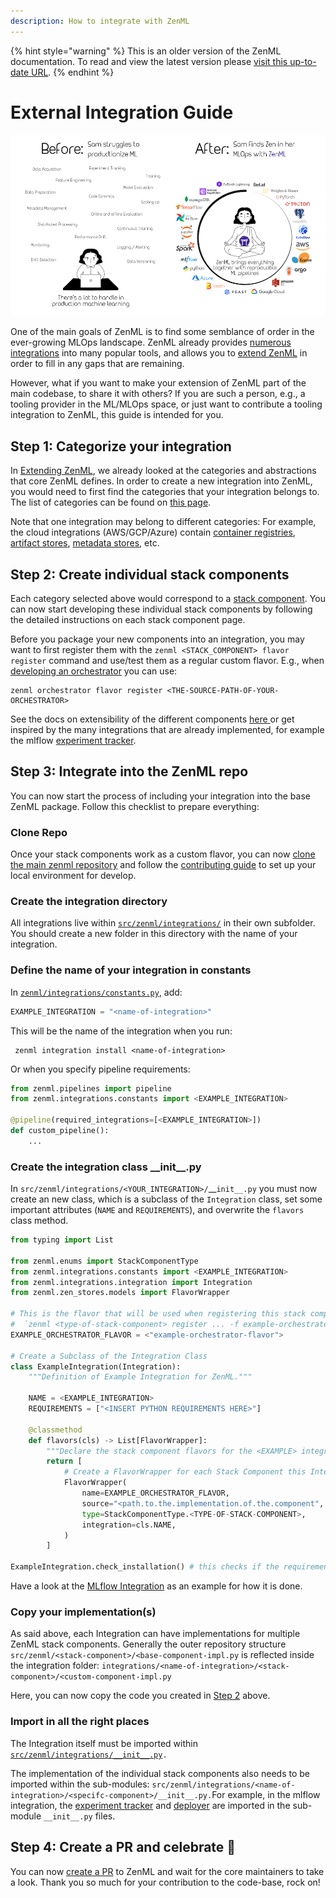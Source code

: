 ```yaml
---
description: How to integrate with ZenML
---
```


{% hint style="warning" %}
This is an older version of the ZenML documentation. To read and view the latest version please [visit this up-to-date URL](https://docs.zenml.io).
{% endhint %}


# External Integration Guide

![ZenML integrates with a bunch of tools from the MLOps landscape](../assets/sam-side-by-side-full-text.png)

One of the main goals of ZenML is to find some semblance of order in the ever-growing MLOps landscape. ZenML already provides [numerous integrations](https://zenml.io/integrations) into many popular tools, and allows you to [extend ZenML](../developer-guide/advanced-usage/custom-flavors.md) in order to fill in any gaps that are remaining.

However, what if you want to make your extension of ZenML part of the main codebase, to share it with others? If you are such a person, e.g., a tooling provider in the ML/MLOps space, or just want to contribute a tooling integration to ZenML, this guide is intended for you.

## Step 1: Categorize your integration

In [Extending ZenML](../developer-guide/advanced-usage/custom-flavors.md), we already looked at the categories and abstractions that core ZenML defines. In order to create a new integration into ZenML, you would need to first find the categories that your integration belongs to. The list of categories can be found on [this page](../mlops-stacks/categories.md).

Note that one integration may belong to different categories: For example, the cloud integrations (AWS/GCP/Azure) contain [container registries](../mlops-stacks/container-registries/container-registries.md), [artifact stores](../mlops-stacks/artifact-stores/artifact-stores.md), [metadata stores](../mlops-stacks/metadata-stores/metadata-stores.md), etc.

## Step 2: Create individual stack components

Each category selected above would correspond to a [stack component](../developer-guide/stacks-profiles-repositories/stack.md#stack-components). You can now start developing these individual stack components by following the detailed instructions on each stack component page.

Before you package your new components into an integration, you may want to first register them with the `zenml <STACK_COMPONENT> flavor register` command and use/test them as a regular custom flavor. E.g., when [developing an orchestrator](../mlops-stacks/orchestrators/custom.md) you can use:

```
zenml orchestrator flavor register <THE-SOURCE-PATH-OF-YOUR-ORCHESTRATOR>
```

See the docs on extensibility of the different components [here ](../developer-guide/advanced-usage/custom-flavors.md) or get inspired by the many integrations that are already implemented, for example the mlflow [experiment tracker](https://github.com/zenml-io/zenml/blob/main/src/zenml/integrations/mlflow/experiment_trackers/mlflow_experiment_tracker.py).

## Step 3: Integrate into the ZenML repo

You can now start the process of including your integration into the base ZenML package. Follow this checklist to prepare everything:

### Clone Repo

Once your stack components work as a custom flavor, you can now [clone the main zenml repository](https://github.com/zenml-io/zenml) and follow the [contributing guide](https://github.com/zenml-io/zenml/blob/main/CONTRIBUTING.md) to set up your local environment for develop.

### **Create the integration directory**

All integrations live within [`src/zenml/integrations/`](https://github.com/zenml-io/zenml/tree/main/src/zenml/integrations) in their own subfolder. You should create a new folder in this directory with the name of your integration.

### Define the name of your integration in constants

In [`zenml/integrations/constants.py`](https://github.com/zenml-io/zenml/blob/main/src/zenml/integrations/constants.py), add:

```python
EXAMPLE_INTEGRATION = "<name-of-integration>"
```

This will be the name of the integration when you run:

```shell
 zenml integration install <name-of-integration>
```

Or when you specify pipeline requirements:

```python
from zenml.pipelines import pipeline
from zenml.integrations.constants import <EXAMPLE_INTEGRATION>

@pipeline(required_integrations=[<EXAMPLE_INTEGRATION>])
def custom_pipeline():
    ...
```

### Create the integration class \_\_init\_\_.py

In `src/zenml/integrations/<YOUR_INTEGRATION>/`\_\_`init__.py` you must now create an new class, which is a subclass of the `Integration` class, set some important attributes (`NAME` and `REQUIREMENTS`), and overwrite the `flavors` class method.

```python
from typing import List

from zenml.enums import StackComponentType
from zenml.integrations.constants import <EXAMPLE_INTEGRATION>
from zenml.integrations.integration import Integration
from zenml.zen_stores.models import FlavorWrapper

# This is the flavor that will be used when registering this stack component
#  `zenml <type-of-stack-component> register ... -f example-orchestrator-flavor`
EXAMPLE_ORCHESTRATOR_FLAVOR = <"example-orchestrator-flavor">

# Create a Subclass of the Integration Class
class ExampleIntegration(Integration):
    """Definition of Example Integration for ZenML."""

    NAME = <EXAMPLE_INTEGRATION>
    REQUIREMENTS = ["<INSERT PYTHON REQUIREMENTS HERE>"]

    @classmethod
    def flavors(cls) -> List[FlavorWrapper]:
        """Declare the stack component flavors for the <EXAMPLE> integration."""
        return [
            # Create a FlavorWrapper for each Stack Component this Integration implements
            FlavorWrapper(
                name=EXAMPLE_ORCHESTRATOR_FLAVOR,    
                source="<path.to.the.implementation.of.the.component",      # Give the source of the component implementation
                type=StackComponentType.<TYPE-OF-STACK-COMPONENT>,      # Define which component is implemented
                integration=cls.NAME,
            )
        ]

ExampleIntegration.check_installation() # this checks if the requirements are installed
```

Have a look at the [MLflow Integration](https://github.com/zenml-io/zenml/blob/main/src/zenml/integrations/mlflow/__init__.py) as an example for how it is done.

### Copy your implementation(s)

As said above, each Integration can have implementations for multiple ZenML stack components. Generally the outer repository structure `src/zenml/<stack-component>/<base-component-impl.py` is reflected inside the integration folder: `integrations/<name-of-integration>/<stack-component>/<custom-component-impl.py`

Here, you can now copy the code you created in [Step 2](./integrating.md#step-2-create-individual-stack-components) above.&#x20;

### Import in all the right places

The Integration itself must be imported within [`src/zenml/integrations/__init__.py`](https://github.com/zenml-io/zenml/blob/main/src/zenml/integrations/\_\_init\_\_.py)`.`

The implementation of the individual stack components also needs to be imported within the sub-modules: `src/zenml/integrations/<name-of-integration>/<specifc-component>/__init__.py.`For example, in the mlflow integration, the [experiment tracker](https://github.com/zenml-io/zenml/blob/main/src/zenml/integrations/mlflow/experiment_trackers/__init__.py) and [deployer](https://github.com/zenml-io/zenml/blob/main/src/zenml/integrations/mlflow/model_deployers/__init__.py) are imported in the sub-module `__init__.py` files.

## Step 4: Create a PR and celebrate :tada:

You can now [create a PR](https://github.com/zenml-io/zenml/compare) to ZenML and wait for the core maintainers to take a look. Thank you so much for your contribution to the code-base, rock on!
